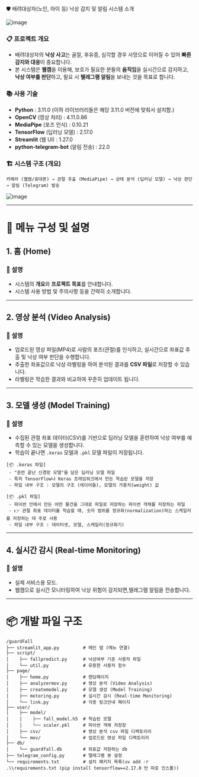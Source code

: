🛡️ 배려대상자(노인, 아이 등) 낙상 감지 및 알림 시스템 소개

![image](https://github.com/user-attachments/assets/a21be991-f272-46e6-bbd5-7aa691472083)

### 📋 프로젝트 개요
- 배려대상자의 **낙상 사고**는 골절, 후유증, 심각할 경우 사망으로 이어질 수 있어 **빠른 감지와 대응**이 중요합니다.
- 본 시스템은 **웹캠**을 이용해, 보호가 필요한 분들의 **움직임**을 실시간으로 감지하고,**낙상 여부를 판단**하고, 필요 시 **텔레그램 알림**을 보내는 것을 목표로 합니다.

### 📚 사용 기술
- **Python** : 3.11.0 (이하 라이브러리들은 해당 3.11.0 버전에 맞춰서 설치함.)
- **OpenCV** (영상 처리) : 4.11.0.86
- **MediaPipe** (포즈 인식) : 0.10.21
- **TensorFlow** (딥러닝 모델) : 2.17.0
- **Streamlit** (웹 UI) : 1.27.0
- **python-telegram-bot** (알림 전송) : 22.0

### 🏗️ 시스템 구조 (개요)
```plaintext
카메라 (웹캠/휴대폰) → 관절 추출 (MediaPipe) → 상태 분석 (딥러닝 모델) → 낙상 판단 → 알림 (Telegram) 발송
```
![image](https://github.com/user-attachments/assets/546b47df-e08d-4a8f-9768-a3a6ec9fbc1d)   

---

# 📖 메뉴 구성 및 설명

## 1. 홈 (Home)

### 📝 설명
- 시스템의 **개요**와 **프로젝트 목표**를 안내합니다.
- 시스템 사용 방법 및 주의사항 등을 간략히 소개합니다.
---

## 2. 영상 분석 (Video Analysis)

### 📝 설명
- 업로드된 영상 파일(MP4)로 사람의 포즈(관절)를 인식하고, 실시간으로 좌표값 추출 및 낙상 여부 판단을 수행합니다.
- 추출한 좌표값으로 낙상 라벨링을 하여 분석된 결과를 **CSV 파일**로 저장할 수 있습니다.
- 라벨링은 학습한 결과와 비교하여 꾸준히 업데이트 됩니다.
---

## 3. 모델 생성 (Model Training)

### 📝 설명
- 수집된 관절 좌표 데이터(CSV)를 기반으로 딥러닝 모델을 훈련하여 낙상 여부를 예측할 수 있는 모델을 생성합니다.
- 학습이 끝나면 `.keras` 모델과 `.pkl` 모델 파일이 저장됩니다.
```plaintext
[📦 .keras 파일]
 - "훈련 끝난 신경망 모델"을 담은 딥러닝 모델 파일
 - 특히 TensorFlow나 Keras 프레임워크에서 만든 학습된 모델을 저장
 - 파일 내부 구조 : 모델의 구조 (레이어들), 모델의 가중치(weight) 값
         
[📦 .pkl 파일]
 - 파이썬 안에서 만든 어떤 물건을 그대로 파일로 저장하는 파이썬 객체를 저장하는 파일
 - 👉 관절 좌표 데이터를 학습할 때, 숫자 범위를 정규화(normalization)하는 스케일러를 저장하는 데 주로 사용
 - 파일 내부 구조 : 데이터셋, 모델, 스케일러(정규화기) 
```
---

## 4. 실시간 감시 (Real-time Monitoring)

### 📝 설명
- 실제 서비스용 모드.
- 웹캠으로 실시간 모니터링하여 낙상 위험이 감지되면,텔레그램 알림을 전송합니다.
---

# 📦 개발 파일 구조

```plaintext
/guardFall
├── streamlit_app.py         # 메인 앱 (메뉴 연결)
├── script/
│    ├── fallpredict.py      # 낙상여부 기준 사용자 파일
│    └── util.py             # 유용한 사용자 함수
├── page/
│    ├── home.py             # 랜딩페이지
│    ├── analyzermov.py      # 영상 분석 (Video Analysis)
│    ├── createmodel.py      # 모델 생성 (Model Training)
│    ├── motoring.py         # 실시간 감시 (Real-time Monitoring)
│    └── link.py             # 각종 링크안내 페이지
├── user/
│    ├── model/
│    │    ├── fall_model.h5  # 학습된 모델
│    │    └── scaler.pkl     # 파이썬 객체 저장장
│    ├── csv/                # 영상 분석 csv 파일 디렉토리리
│    └── mov/                # 업로드된 영상 파일 디렉토리리
├── db/
│    └── guardfall.db        # 좌표값 저장하는 db
├── telegram_config.py       # 텔레그램 봇 설정
└── requirements.txt         # 설치 패키지 목록(uv add -r .\\requirements.txt (pip install tensorflow==2.17.0 만 따로 인스톨))
```
